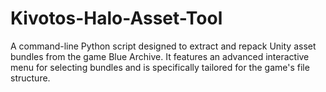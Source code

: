 # Kivotos-Halo-Asset-Tool
A command-line Python script designed to extract and repack Unity asset bundles from the game Blue Archive. It features an advanced interactive menu for selecting bundles and is specifically tailored for the game's file structure.
